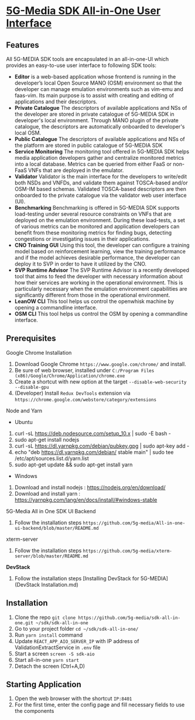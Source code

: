 # [5G-Media SDK All-in-One User Interface](http://www.5gmedia.eu/)

## Features

All 5G-MEDIA SDK tools are encapsulated in an all-in-one-UI which provides an easy-to-use user interface to following SDK tools:

- **Editor** is a web-based application whose frontend is running in the developer’s local Open Source MANO (OSM) environment so that the developer can manage emulation environments such as vim-emu and faas-vim. Its main purpose is to assist with creating and editing of applications and their descriptors.
- **Private Catalogue** The descriptors of available applications and NSs of the developer are stored in private catalogue of 5G-MEDIA SDK in developer's local environment. Through MANO plugin of the private catalogue, the descriptors are automatically onboarded to developer's local OSM.
- **Public Catalogue** The descriptors of available applications and NSs of the platform are stored in public catalogue of 5G-MEDIA SDK
- **Service Monitoring** The monitoring tool offered in 5G-MEDIA SDK helps media application developers gather and centralize monitored metrics into a local database. Metrics can be queried from either FaaS or non-FaaS VNFs that are deployed in the emulator.
- **Validator** Validator is the main interface for the developers to write/edit both NSDs and VNFDs, and validate them against TOSCA-based and/or OSM-IM based schemas. Validated TOSCA-based descriptors are then onboarded to the private catalogue via the validator web user interface (UI).
- **Benchmarking** Benchmarking is offered in 5G-MEDIA SDK supports load-testing under several resource constraints on VNFs that are deployed on the emulation environment. During these load-tests, a set of various metrics can be monitored and application developers can benefit from these monitoring metrics for finding bugs, detecting congestions or investigating issues in their applications.
- **CNO Training GUI** Using this tool, the developer can configure a training model based on reinforcement learning, view the training performance and if the model achieves desirable performance, the developer can deploy it to SVP in order to have it utilized by the CNO.
- **SVP Runtime Advisor** The SVP Runtime Advisor is a recently developed tool that aims to feed the developer with necessary information about how their services are working in the operational environment. This is particularly necessary when the emulation environment capabilities are significantly different from those in the operational environment.
- **LeanOW CLI** This tool helps us control the openwhisk machine by opening a commandline interface.
- **OSM CLI** This tool helps us control the OSM by opening a commandline interface.

## Prerequisites

Google Chrome Installation

1.  Download Google Chrome `https://www.google.com/chrome/` and install.
2.  Be sure of web browser, installed under `C:/Program Files (x86)/Google/Chrome/Application/chrome.exe`
3.  Create a shortcut with new option at the target `--disable-web-security --disable-gpu`
4.  (Developer) Install `Redux DevTools` extension via `https://chrome.google.com/webstore/category/extensions`

Node and Yarn

- Ubuntu

1.  curl -sL https://deb.nodesource.com/setup_10.x | sudo -E bash -
2.  sudo apt-get install nodejs
3.  curl -sL https://dl.yarnpkg.com/debian/pubkey.gpg | sudo apt-key add -
4.  echo "deb https://dl.yarnpkg.com/debian/ stable main" | sudo tee /etc/apt/sources.list.d/yarn.list
5.  sudo apt-get update && sudo apt-get install yarn

- Windows

1.  Download and install nodejs : https://nodejs.org/en/download/
2.  Download and install yarn : https://yarnpkg.com/lang/en/docs/install/#windows-stable

5G-Media All in One SDK UI Backend

1.  Follow the installation steps `https://github.com/5g-media/All-in-one-ui-backend/blob/master/README.md`

xterm-server

1.  Follow the installation steps `https://github.com/5g-media/xterm-server/blob/master/README.md`

**DevStack**

1.  Follow the installation steps [Installing DevStack for 5G-MEDIA](DevStack Installation.md)

## Installation

1.  Clone the repo `git clone https://github.com/5g-media/sdk-all-in-one.git ~/sdk/sdk-all-in-one`
2.  Go to your project folder `cd ~/sdk/sdk-all-in-one/`
3.  Run `yarn install` command
4.  Update `REACT_APP_AIO_SERVER_IP` with IP address of ValidationExtractService in `.env` file
5.  Start a screen `screen -S sdk-aio`
6.  Start all-in-one `yarn start`
7.  Detach the screen (Ctrl+A,D)

## Starting Application

1.  Open the web browser with the shortcut `IP:8401`
2.  For the first time, enter the config page and fill necessary fields to use the components
